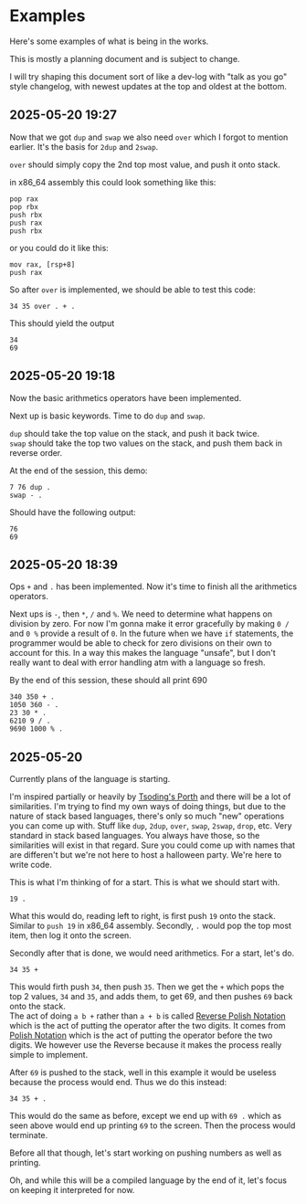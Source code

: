 # Examples

Here's some examples of what is being in the works.

This is mostly a planning document and is subject to change.

I will try shaping this document sort of like a dev-log with "talk as you go" style changelog, with newest updates at the top and oldest at the bottom.

## 2025-05-20 19:27
Now that we got `dup` and `swap` we also need `over` which I forgot to mention earlier. It's the basis for `2dup` and `2swap`.

`over` should simply copy the 2nd top most value, and push it onto stack.

in x86_64 assembly this could look something like this:
```x86asm
pop rax
pop rbx
push rbx
push rax
push rbx
```

or you could do it like this:
```x86asm
mov rax, [rsp+8]
push rax
```

So after `over` is implemented, we should be able to test this code:
```cstack
34 35 over . + .
```
This should yield the output
```cstack
34
69
```

## 2025-05-20 19:18
Now the basic arithmetics operators have been implemented.

Next up is basic keywords. Time to do `dup` and `swap`.

`dup` should take the top value on the stack, and push it back twice.<br>
`swap` should take the top two values on the stack, and push them back in reverse order.

At the end of the session, this demo:
```cstack
7 76 dup .
swap - .
```
Should have the following output:
```
76
69
```

## 2025-05-20 18:39
Ops `+` and `.` has been implemented. Now it's time to finish all the arithmetics operators.

Next ups is `-`, then `*`, `/` and `%`. We need to determine what happens on division by zero. For now I'm gonna make it error gracefully by making `0 /` and `0 %` provide a result of `0`. In the future when we have `if` statements, the programmer would be able to check for zero divisions on their own to account for this. In a way this makes the language "unsafe", but I don't really want to deal with error handling atm with a language so fresh.

By the end of this session, these should all print 690
```cstack
340 350 + .
1050 360 - .
23 30 * .
6210 9 / .
9690 1000 % .
```
## 2025-05-20
Currently plans of the language is starting.

I'm inspired partially or heavily by [Tsoding's Porth](https://gitlab.com/tsoding/porth) and there will be a lot of similarities. I'm trying to find my own ways of doing things, but due to the nature of stack based languages, there's only so much "new" operations you can come up with. Stuff like `dup`, `2dup`, `over`, `swap`, `2swap`, `drop`, etc. Very standard in stack based languages. You always have those, so the similarities will exist in that regard. Sure you could come up with names that are differen't but we're not here to host a halloween party. We're here to write code.

This is what I'm thinking of for a start. This is what we should start with.
```cstack
19 .
```

What this would do, reading left to right, is first push `19` onto the stack. Similar to `push 19` in x86_64 assembly. Secondly, `.` would pop the top most item, then log it onto the screen.

Secondly after that is done, we would need arithmetics. For a start, let's do.
```cstack
34 35 +
```
This would firth push `34`, then push `35`. Then we get the `+` which pops the top 2 values, `34` and `35`, and adds them, to get 69, and then pushes `69` back onto the stack.<br>
The act of doing `a b +` rather than `a + b` is called [Reverse Polish Notation](https://en.wikipedia.org/wiki/Reverse_Polish_notation) which is the act of putting the operator after the two digits. It comes from [Polish Notation](https://en.wikipedia.org/wiki/Polish_notation) which is the act of putting the operator before the two digits. We however use the Reverse because it makes the process really simple to implement.

After `69` is pushed to the stack, well in this example it would be useless because the process would end. Thus we do this instead:
```cstack
34 35 + .
```

This would do the same as before, except we end up with `69 .` which as seen above would end up printing `69` to the screen. Then the process would terminate.

Before all that though, let's start working on pushing numbers as well as printing.

Oh, and while this will be a compiled language by the end of it, let's focus on keeping it interpreted for now.



